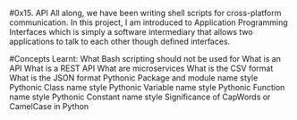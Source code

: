 #0x15. API
All along, we have been writing shell scripts for cross-platform communication. In this project, I am introduced to Application Programming Interfaces which is simply a software intermediary that allows two applications to talk to each other though defined interfaces.

#Concepts Learnt:
What Bash scripting should not be used for
What is an API
What is a REST API
What are microservices
What is the CSV format
What is the JSON format
Pythonic Package and module name style
Pythonic Class name style
Pythonic Variable name style
Pythonic Function name style
Pythonic Constant name style
Significance of CapWords or CamelCase in Python
